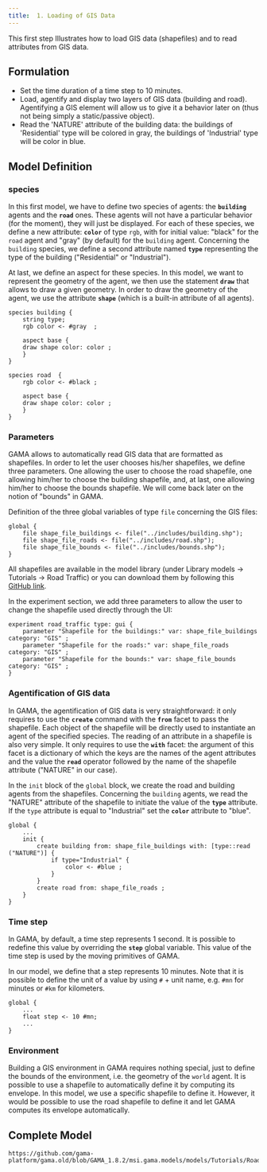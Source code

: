 ```yaml
---
title:  1. Loading of GIS Data
---
```



This first step Illustrates how to load GIS data (shapefiles) and to read attributes from GIS data.


## Formulation

* Set the time duration of a time step to 10 minutes.
* Load, agentify and display two layers of GIS data (building and road). Agentifying a GIS element will allow us to give it a behavior later on (thus not being simply a static/passive object).
* Read the 'NATURE' attribute of the building data: the buildings of 'Residential' type will be colored in gray, the buildings of 'Industrial' type will be color in blue.


## Model Definition

### species

In this first model, we have to define two species of agents: the **`building`** agents and the **`road`** ones. These agents will not have a particular behavior (for the moment), they will just be displayed.
For each of these species, we define a new attribute: **`color`** of type `rgb`, with for initial value: "black" for the `road` agent and "gray" (by default) for the `building` agent. Concerning the `building` species, we define a second attribute named **`type`** representing the type of the building ("Residential" or "Industrial").

At last, we define an aspect for these species. In this model, we want to represent the geometry of the agent, we then use the statement **`draw`** that allows to draw a given geometry. In order to draw the geometry of the agent, we use the attribute **`shape`** (which is a built-in attribute of all agents).

```
species building {
    string type; 
    rgb color <- #gray  ;
	
    aspect base {
	draw shape color: color ;
    }
}

species road  {
    rgb color <- #black ;
	
    aspect base {
	draw shape color: color ;
    }
}
```


### Parameters

GAMA allows to automatically read GIS data that are formatted as shapefiles. In order to let the user chooses his/her shapefiles, we define three parameters. One allowing the user to choose the road shapefile, one allowing him/her to choose the building shapefile, and, at last, one allowing him/her to choose the bounds shapefile. We will come back later on the notion of "bounds" in GAMA.

Definition of the three global variables of type `file` concerning the GIS files:
```
global {
    file shape_file_buildings <- file("../includes/building.shp");
    file shape_file_roads <- file("../includes/road.shp");
    file shape_file_bounds <- file("../includes/bounds.shp");
}
```

All shapefiles are available in the model library (under Library models -> Tutorials -> Road Traffic) or you can download them by following this [GitHub link](https://github.com/gama-platform/gama.old/tree/GAMA_1.8.2/msi.gama.models/models/Tutorials/Road%20Traffic/includes).

In the experiment section, we add three parameters to allow the user to change the shapefile used directly through the UI:

```
experiment road_traffic type: gui {
    parameter "Shapefile for the buildings:" var: shape_file_buildings category: "GIS" ;
    parameter "Shapefile for the roads:" var: shape_file_roads category: "GIS" ;
    parameter "Shapefile for the bounds:" var: shape_file_bounds category: "GIS" ;
}
```

### Agentification of GIS data

In GAMA, the agentification of GIS data is very straightforward: it only requires to use the **`create`** command with the **`from`** facet to pass the shapefile. Each object of the shapefile will be directly used to instantiate an agent of the specified species. The reading of an attribute in a shapefile is also very simple. It only requires to use the **`with`** facet: the argument of this facet is a dictionary of which the keys are the names of the agent attributes and the value the **`read`** operator followed by the name of the shapefile attribute ("NATURE" in our case).

In the `init` block of the `global` block, we create the road and building agents from the shapefiles. Concerning the `building` agents, we read the "NATURE" attribute of the shapefile to initiate the value of the **`type`** attribute. If the `type` attribute is equal to "Industrial" set the **`color`** attribute to "blue".

```
global {
    ...
    init {
        create building from: shape_file_buildings with: [type::read ("NATURE")] {
            if type="Industrial" {
                color <- #blue ;
            }
        }
        create road from: shape_file_roads ;
    }
} 
```

### Time step

In GAMA, by default, a time step represents 1 second. It is possible to redefine this value by overriding the **`step`** global variable. This value of the time step is used by the moving primitives of GAMA.

In our model, we define that a step represents 10 minutes. Note that it is possible to define the unit of a value by using `#` + unit name, e.g. `#mn` for minutes or `#km` for kilometers.

```
global {
    ...
    float step <- 10 #mn;
    ...
}
```

### Environment

Building a GIS environment in GAMA requires nothing special, just to define the bounds of the environment, i.e. the geometry of the `world` agent. It is possible to use a shapefile to automatically define it by computing its envelope. In this model, we use a specific shapefile to define it. However, it would be possible to use the road shapefile to define it and let GAMA computes its envelope automatically.

## Complete Model

```gaml reference
https://github.com/gama-platform/gama.old/blob/GAMA_1.8.2/msi.gama.models/models/Tutorials/Road%20Traffic/models/Model%2001.gaml
```
